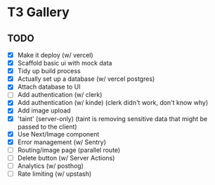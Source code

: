 # T3 Gallery

## TODO

- [x] Make it deploy (w/ vercel)
- [x] Scaffold basic ui with mock data
- [x] Tidy up build process
- [x] Actually set up a database (w/ vercel postgres)
- [x] Attach database to UI
- [ ] Add authentication (w/ clerk)
- [x] Add authentication (w/ kinde) (clerk didn't work, don't know why)
- [x] Add image upload
- [x] 'taint' (server-only) (taint is removing sensitive data that might be passed to the client)
- [x] Use Next/Image component
- [x] Error management (w/ Sentry)
- [ ] Routing/image page (parallel route)
- [ ] Delete button (w/ Server Actions)
- [ ] Analytics (w/ posthog)
- [ ] Rate limiting (w/ upstash)
